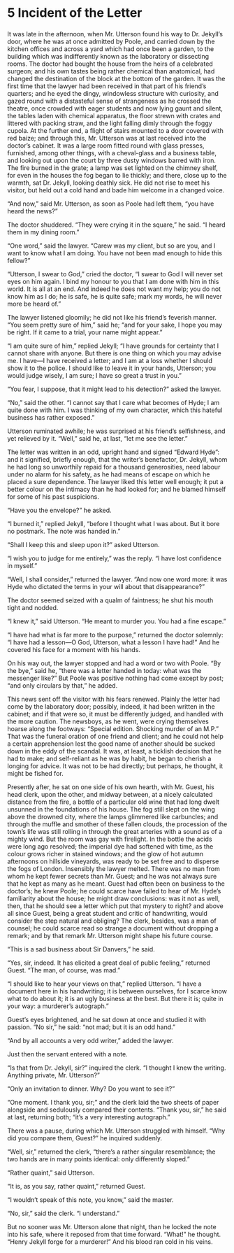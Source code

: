 # 5  Incident of the Letter

### 

It was late in the afternoon, when Mr. Utterson found his way to Dr. Jekyll’s door, where he was at once admitted by Poole, and carried down by the kitchen offices and across a yard which had once been a garden, to the building which was indifferently known as the laboratory or dissecting rooms. The doctor had bought the house from the heirs of a celebrated surgeon; and his own tastes being rather chemical than anatomical, had changed the destination of the block at the bottom of the garden. It was the first time that the lawyer had been received in that part of his friend’s quarters; and he eyed the dingy, windowless structure with curiosity, and gazed round with a distasteful sense of strangeness as he crossed the theatre, once crowded with eager students and now lying gaunt and silent, the tables laden with chemical apparatus, the floor strewn with crates and littered with packing straw, and the light falling dimly through the foggy cupola. At the further end, a flight of stairs mounted to a door covered with red baize; and through this, Mr. Utterson was at last received into the doctor’s cabinet. It was a large room fitted round with glass presses, furnished, among other things, with a cheval-glass and a business table, and looking out upon the court by three dusty windows barred with iron. The fire burned in the grate; a lamp was set lighted on the chimney shelf, for even in the houses the fog began to lie thickly; and there, close up to the warmth, sat Dr. Jekyll, looking deathly sick. He did not rise to meet his visitor, but held out a cold hand and bade him welcome in a changed voice.

“And now,” said Mr. Utterson, as soon as Poole had left them, “you have heard the news?”

The doctor shuddered. “They were crying it in the square,” he said. “I heard them in my dining room.”

“One word,” said the lawyer. “Carew was my client, but so are you, and I want to know what I am doing. You have not been mad enough to hide this fellow?”

“Utterson, I swear to God,” cried the doctor, “I swear to God I will never set eyes on him again. I bind my honour to you that I am done with him in this world. It is all at an end. And indeed he does not want my help; you do not know him as I do; he is safe, he is quite safe; mark my words, he will never more be heard of.”

The lawyer listened gloomily; he did not like his friend’s feverish manner. “You seem pretty sure of him,” said he; “and for your sake, I hope you may be right. If it came to a trial, your name might appear.”

“I am quite sure of him,” replied Jekyll; “I have grounds for certainty that I cannot share with anyone. But there is one thing on which you may advise me. I have⁠—I have received a letter; and I am at a loss whether I should show it to the police. I should like to leave it in your hands, Utterson; you would judge wisely, I am sure; I have so great a trust in you.”

“You fear, I suppose, that it might lead to his detection?” asked the lawyer.

“No,” said the other. “I cannot say that I care what becomes of Hyde; I am quite done with him. I was thinking of my own character, which this hateful business has rather exposed.”

Utterson ruminated awhile; he was surprised at his friend’s selfishness, and yet relieved by it. “Well,” said he, at last, “let me see the letter.”

The letter was written in an odd, upright hand and signed “Edward Hyde”: and it signified, briefly enough, that the writer’s benefactor, Dr. Jekyll, whom he had long so unworthily repaid for a thousand generosities, need labour under no alarm for his safety, as he had means of escape on which he placed a sure dependence. The lawyer liked this letter well enough; it put a better colour on the intimacy than he had looked for; and he blamed himself for some of his past suspicions.

“Have you the envelope?” he asked.

“I burned it,” replied Jekyll, “before I thought what I was about. But it bore no postmark. The note was handed in.”

“Shall I keep this and sleep upon it?” asked Utterson.

“I wish you to judge for me entirely,” was the reply. “I have lost confidence in myself.”

“Well, I shall consider,” returned the lawyer. “And now one word more: it was Hyde who dictated the terms in your will about that disappearance?”

The doctor seemed seized with a qualm of faintness; he shut his mouth tight and nodded.

“I knew it,” said Utterson. “He meant to murder you. You had a fine escape.”

“I have had what is far more to the purpose,” returned the doctor solemnly: “I have had a lesson⁠—O God, Utterson, what a lesson I have had!” And he covered his face for a moment with his hands.

On his way out, the lawyer stopped and had a word or two with Poole. “By the bye,” said he, “there was a letter handed in today: what was the messenger like?” But Poole was positive nothing had come except by post; “and only circulars by that,” he added.

This news sent off the visitor with his fears renewed. Plainly the letter had come by the laboratory door; possibly, indeed, it had been written in the cabinet; and if that were so, it must be differently judged, and handled with the more caution. The newsboys, as he went, were crying themselves hoarse along the footways: “Special edition. Shocking murder of an M.P.” That was the funeral oration of one friend and client; and he could not help a certain apprehension lest the good name of another should be sucked down in the eddy of the scandal. It was, at least, a ticklish decision that he had to make; and self-reliant as he was by habit, he began to cherish a longing for advice. It was not to be had directly; but perhaps, he thought, it might be fished for.

Presently after, he sat on one side of his own hearth, with Mr. Guest, his head clerk, upon the other, and midway between, at a nicely calculated distance from the fire, a bottle of a particular old wine that had long dwelt unsunned in the foundations of his house. The fog still slept on the wing above the drowned city, where the lamps glimmered like carbuncles; and through the muffle and smother of these fallen clouds, the procession of the town’s life was still rolling in through the great arteries with a sound as of a mighty wind. But the room was gay with firelight. In the bottle the acids were long ago resolved; the imperial dye had softened with time, as the colour grows richer in stained windows; and the glow of hot autumn afternoons on hillside vineyards, was ready to be set free and to disperse the fogs of London. Insensibly the lawyer melted. There was no man from whom he kept fewer secrets than Mr. Guest; and he was not always sure that he kept as many as he meant. Guest had often been on business to the doctor’s; he knew Poole; he could scarce have failed to hear of Mr. Hyde’s familiarity about the house; he might draw conclusions: was it not as well, then, that he should see a letter which put that mystery to right? and above all since Guest, being a great student and critic of handwriting, would consider the step natural and obliging? The clerk, besides, was a man of counsel; he could scarce read so strange a document without dropping a remark; and by that remark Mr. Utterson might shape his future course.

“This is a sad business about Sir Danvers,” he said.

“Yes, sir, indeed. It has elicited a great deal of public feeling,” returned Guest. “The man, of course, was mad.”

“I should like to hear your views on that,” replied Utterson. “I have a document here in his handwriting; it is between ourselves, for I scarce know what to do about it; it is an ugly business at the best. But there it is; quite in your way: a murderer’s autograph.”

Guest’s eyes brightened, and he sat down at once and studied it with passion. “No sir,” he said: “not mad; but it is an odd hand.”

“And by all accounts a very odd writer,” added the lawyer.

Just then the servant entered with a note.

“Is that from Dr. Jekyll, sir?” inquired the clerk. “I thought I knew the writing. Anything private, Mr. Utterson?”

“Only an invitation to dinner. Why? Do you want to see it?”

“One moment. I thank you, sir;” and the clerk laid the two sheets of paper alongside and sedulously compared their contents. “Thank you, sir,” he said at last, returning both; “it’s a very interesting autograph.”

There was a pause, during which Mr. Utterson struggled with himself. “Why did you compare them, Guest?” he inquired suddenly.

“Well, sir,” returned the clerk, “there’s a rather singular resemblance; the two hands are in many points identical: only differently sloped.”

“Rather quaint,” said Utterson.

“It is, as you say, rather quaint,” returned Guest.

“I wouldn’t speak of this note, you know,” said the master.

“No, sir,” said the clerk. “I understand.”

But no sooner was Mr. Utterson alone that night, than he locked the note into his safe, where it reposed from that time forward. “What!” he thought. “Henry Jekyll forge for a murderer!” And his blood ran cold in his veins.

